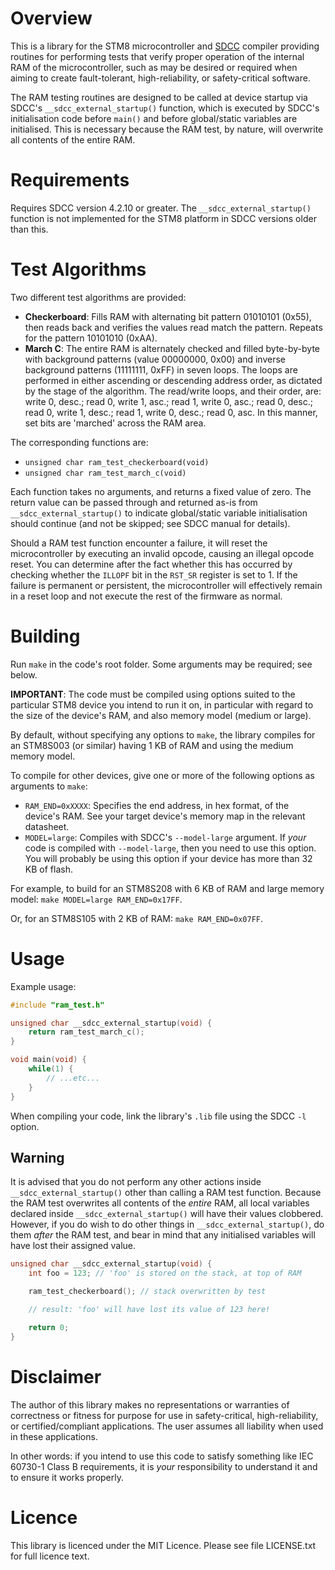 # Overview

This is a library for the STM8 microcontroller and [SDCC](http://sdcc.sourceforge.net/) compiler providing routines for performing tests that verify proper operation of the internal RAM of the microcontroller, such as may be desired or required when aiming to create fault-tolerant, high-reliability, or safety-critical software.

The RAM testing routines are designed to be called at device startup via SDCC's `__sdcc_external_startup()` function, which is executed by SDCC's initialisation code before `main()` and before global/static variables are initialised. This is necessary because the RAM test, by nature, will overwrite all contents of the entire RAM.

# Requirements

Requires SDCC version 4.2.10 or greater. The `__sdcc_external_startup()` function is not implemented for the STM8 platform in SDCC versions older than this.

# Test Algorithms

Two different test algorithms are provided:

* **Checkerboard**: Fills RAM with alternating bit pattern 01010101 (0x55), then reads back and verifies the values read match the pattern. Repeats for the pattern 10101010 (0xAA).
* **March C**: The entire RAM is alternately checked and filled byte-by-byte with background patterns (value 00000000, 0x00) and inverse background patterns (11111111, 0xFF) in seven loops. The loops are performed in either ascending or descending address order, as dictated by the stage of the algorithm. The read/write loops, and their order, are: write 0, desc.; read 0, write 1, asc.; read 1, write 0, asc.; read 0, desc.; read 0, write 1, desc.; read 1, write 0, desc.; read 0, asc. In this manner, set bits are 'marched' across the RAM area.

The corresponding functions are:

* `unsigned char ram_test_checkerboard(void)`
* `unsigned char ram_test_march_c(void)`

Each function takes no arguments, and returns a fixed value of zero. The return value can be passed through and returned as-is from `__sdcc_external_startup()` to indicate global/static variable initialisation should continue (and not be skipped; see SDCC manual for details).

Should a RAM test function encounter a failure, it will reset the microcontroller by executing an invalid opcode, causing an illegal opcode reset. You can determine after the fact whether this has occurred by checking whether the `ILLOPF` bit in the `RST_SR` register is set to 1. If the failure is permanent or persistent, the microcontroller will effectively remain in a reset loop and not execute the rest of the firmware as normal.

# Building

Run `make` in the code's root folder. Some arguments may be required; see below.

**IMPORTANT**: The code must be compiled using options suited to the particular STM8 device you intend to run it on, in particular with regard to the size of the device's RAM, and also memory model (medium or large).

By default, without specifying any options to `make`, the library compiles for an STM8S003 (or similar) having 1 KB of RAM and using the medium memory model.

To compile for other devices, give one or more of the following options as arguments to `make`:

* `RAM_END=0xXXXX`: Specifies the end address, in hex format, of the device's RAM. See your target device's memory map in the relevant datasheet.
* `MODEL=large`: Compiles with SDCC's `--model-large` argument. If *your* code is compiled with `--model-large`, then you need to use this option. You will probably be using this option if your device has more than 32 KB of flash.

For example, to build for an STM8S208 with 6 KB of RAM and large memory model: `make MODEL=large RAM_END=0x17FF`.

Or, for an STM8S105 with 2 KB of RAM: `make RAM_END=0x07FF`.

# Usage

Example usage:

```c
#include "ram_test.h"

unsigned char __sdcc_external_startup(void) {
	return ram_test_march_c();
}

void main(void) {
	while(1) {
		// ...etc...
	}
}
```

When compiling your code, link the library's `.lib` file using the SDCC `-l` option.

## Warning

It is advised that you do not perform any other actions inside `__sdcc_external_startup()` other than calling a RAM test function. Because the RAM test overwrites all contents of the *entire* RAM, all local variables declared inside `__sdcc_external_startup()` will have their values clobbered. However, if you do wish to do other things in `__sdcc_external_startup()`, do them *after* the RAM test, and bear in mind that any initialised variables will have lost their assigned value.

```c
unsigned char __sdcc_external_startup(void) {
	int foo = 123; // 'foo' is stored on the stack, at top of RAM

	ram_test_checkerboard(); // stack overwritten by test

	// result: 'foo' will have lost its value of 123 here!

	return 0;
}
```

# Disclaimer

The author of this library makes no representations or warranties of correctness or fitness for purpose for use in safety-critical, high-reliability, or certified/compliant applications. The user assumes all liability when used in these applications.

In other words: if you intend to use this code to satisfy something like IEC 60730-1 Class B requirements, it is *your* responsibility to understand it and to ensure it works properly.

# Licence

This library is licenced under the MIT Licence. Please see file LICENSE.txt for full licence text.
